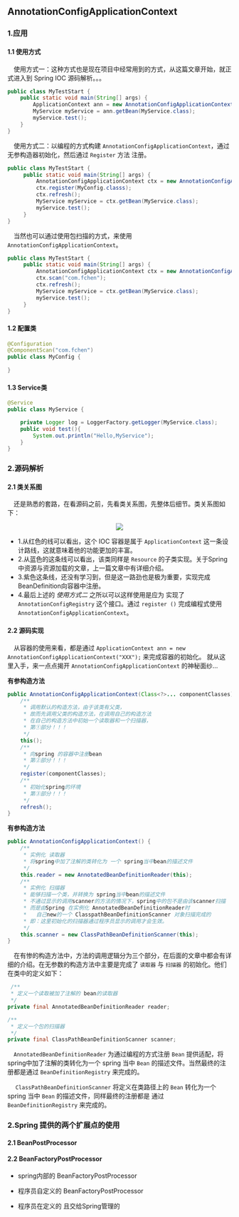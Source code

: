 ## AnnotationConfigApplicationContext 
### 1.应用
#### 1.1 使用方式
&ensp;&ensp;使用方式一：这种方式也是现在项目中经常用到的方式，从这篇文章开始，就正式进入到 Spring IOC 源码解析。。。

```java
public class MyTestStart {
	public static void main(String[] args) {
		ApplicationContext ann = new AnnotationConfigApplicationContext(MyConfig.class);
		MyService myService = ann.getBean(MyService.class);
		myService.test();
	}
}
```
&ensp;&ensp;使用方式二：以编程的方式构建 `AnnotationConfigApplicationContext`，通过无参构造器初始化，然后通过 `Register` 方法
注册。
```java
public class MyTestStart {
     public static void main(String[] args) {
         AnnotationConfigApplicationContext ctx = new AnnotationConfigApplicationContext();
         ctx.register(MyConfig.classs);
         ctx.refresh();
         MyService myService = ctx.getBean(MyService.class);
         myService.test();
     }
}
```

&ensp;&ensp;当然也可以通过使用包扫描的方式，来使用 `AnnotationConfigApplicationContext`。
```java
public class MyTestStart {
     public static void main(String[] args) {
         AnnotationConfigApplicationContext ctx = new AnnotationConfigApplicationContext();
         ctx.scan("com.fchen");
         ctx.refresh();
         MyService myService = ctx.getBean(MyService.class);
         myService.test();
     }
}
```

#### 1.2 配置类
```java
@Configuration
@ComponentScan("com.fchen")
public class MyConfig {
	
}
```
#### 1.3 Service类
```java
@Service
public class MyService {

	private Logger log = LoggerFactory.getLogger(MyService.class);
	public void test(){
		System.out.println("Hello,MyService");
	}
}
```
### 2.源码解析
#### 2.1 类关系图
&ensp;&ensp;还是熟悉的套路，在看源码之前，先看类关系图，先整体后细节。类关系图如下：
<div align="center">
    <img src="https://github.com/FunCheney/spring/blob/master/spring-src-read/src/main/java/my/image/ioc/annotionConfigApplication/AnnotationConfigApplicationContext_class.jpgg">
 </div>
 
 * 1.从红色的线可以看出，这个 IOC 容器是属于 `ApplicationContext` 这一条设计路线，这就意味着他的功能更加的丰富。
 * 2.从蓝色的这条线可以看出，该类同样是 `Resource` 的子类实现。关于Spring 中资源与资源加载的文章，上一篇文章中有详细介绍。
 * 3.紫色这条线，还没有学习到，但是这一路劲也是极为重要，实现完成BeanDefinition向容器中注册。
 * 4.最后上述的 *使用方式二* 之所以可以这样使用是应为 实现了 `AnnotationConfigRegistry` 这个接口。通过 `register
 ()` 完成编程式使用 `AnnotationConfigApplicationContext`。
 
#### 2.2 源码实现
&ensp;&ensp;从容器的使用来看，都是通过 `ApplicationContext ann = new AnnotationConfigApplicationContext("XXX");` 来完成容器的初始化。
就从这里入手，来一点点揭开 `AnnotationConfigApplicationContext` 的神秘面纱...

**有参构造方法**
```java
public AnnotationConfigApplicationContext(Class<?>... componentClasses) {
    /**
     * 调用默认的构造方法，由于该类有父类，
     * 故而先调用父类的构造方法，在调用自己的构造方法
     * 在自己的构造方法中初始一个读取器和一个扫描器，
     * 第①部分！！！
     */
    this();
    /**
     * 向spring 的容器中注册bean
     * 第②部分！！！
     */
    register(componentClasses);
    /**
     * 初始化spring的环境
     * 第③部分！！！
     */
    refresh();
}
```
**有参构造方法**
```java
public AnnotationConfigApplicationContext() {
    /**
     * 实例化 读取器
     * 将spring中加了注解的类转化为 一个 spring当中bean的描述文件
     */
    this.reader = new AnnotatedBeanDefinitionReader(this);
    /**
     * 实例化 扫描器
     * 能够扫描一个类，并转换为 spring当中bean的描述文件
     * 不通过显示的调用scanner的方法的情况下，spring中的包不是由该scanner扫描
     * 而是由Spring 在实例化 AnnotatedBeanDefinitionReader时
     *   自己new的一个 ClasspathBeanDefinitionScanner 对象扫描完成的
     * 即：这里初始化的扫描器通过程序员显示的调用才会生效。
     */
    this.scanner = new ClassPathBeanDefinitionScanner(this);
}
```

&ensp;&ensp;在有惨的构造方法中，方法的调用逻辑分为三个部分，在后面的文章中都会有详细的介绍。在无参数的构造方法中主要是完成了
`读取器` 与 `扫描器` 的初始化。他们在类中的定义如下：
```java
 /**
 * 定义一个读取被加了注解的 bean的读取器
 */
private final AnnotatedBeanDefinitionReader reader;

/**
 * 定义一个包的扫描器
 */
private final ClassPathBeanDefinitionScanner scanner;
```
&ensp;&ensp;`AnnotatedBeanDefinitionReader` 为通过编程的方式注册 `Bean` 提供适配，将spring中加了注解的类转化为一个 spring 当中 `Bean`
的描述文件。当然最终的注册都是通过 `BeanDefinitionRegistry` 来完成的。

&ensp;&ensp; `ClassPathBeanDefinitionScanner` 将定义在类路径上的 `Bean` 转化为一个spring 当中 `Bean` 的描述文件，同样最终的注册都是
通过`BeanDefinitionRegistry` 来完成的。 

 
 
   

### 2.Spring 提供的两个扩展点的使用
 
#### 2.1 BeanPostProcessor

#### 2.2 BeanFactoryPostProcessor 

- spring内部的 BeanFactoryPostProcessor

- 程序员自定义的 BeanFactoryPostProcessor

- 程序员在定义的 且交给Spring管理的
